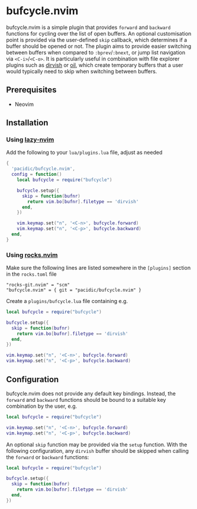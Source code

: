 # bufcycle.nvim

bufcycle.nvim is a simple plugin that provides `forward` and `backward`
functions for cycling over the list of open buffers. An optional customisation
point is provided via the user-defined `skip` callback, which determines if a
buffer should be opened or not. The plugin aims to provide easier switching
between buffers when compared to `:bprev`/`:bnext`, or jump list
navigation via `<C-i>`/`<C-o>`. It is particularly useful in combination with
file explorer plugins such as
[dirvish](https://github.com/justinmk/vim-dirvish) or
[oil](https://github.com/stevearc/oil.nvim), which create temporary buffers that
a user would typically need to skip when switching between buffers.

## Prerequisites

- Neovim

## Installation

### Using [lazy-nvim](https://github.com/folke/lazy.nvim)

Add the following to your `lua/plugins.lua` file, adjust as needed

```lua
{
  'pacidic/bufcycle.nvim',
  config = function()
    local bufcycle = require("bufcycle")

    bufcycle.setup({
      skip = function(bufnr)
        return vim.bo[bufnr].filetype == 'dirvish'
      end,
    })

    vim.keymap.set("n", '<C-n>', bufcycle.forward)
    vim.keymap.set("n", '<C-p>', bufcycle.backward)
  end,
}
```

### Using [rocks.nvim](https://github.com/nvim-neorocks/rocks.nvim)

Make sure the following lines are listed somewhere in the `[plugins]` section in the `rocks.toml` file

```
"rocks-git.nvim" = "scm"
"bufcycle.nvim" = { git = "pacidic/bufcycle.nvim" }
```

Create a `plugins/bufcycle.lua` file containing e.g.

```lua
local bufcycle = require("bufcycle")

bufcycle.setup({
  skip = function(bufnr)
    return vim.bo[bufnr].filetype == 'dirvish'
  end,
})

vim.keymap.set("n", '<C-n>', bufcycle.forward)
vim.keymap.set("n", '<C-p>', bufcycle.backward)
```

## Configuration

bufcycle.nvim does not provide any default key bindings. Instead, the `forward`
and `backward` functions should be bound to a suitable key combination by the
user, e.g.

```lua
local bufcycle = require("bufcycle")

vim.keymap.set("n", '<C-n>', bufcycle.forward)
vim.keymap.set("n", '<C-p>', bufcycle.backward)
```

An optional `skip` function may be provided via the `setup` function. With the
following configuration, any `dirvish` buffer should be skipped when calling
the `forward` or `backward` functions:

```lua
local bufcycle = require("bufcycle")

bufcycle.setup({
  skip = function(bufnr)
    return vim.bo[bufnr].filetype == 'dirvish'
  end,
})
```



